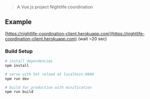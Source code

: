 > A Vue.js project Nightlife coordination

## Example
[https://nightlife-coordination-client.herokuapp.com](https://nightlife-coordination-client.herokuapp.com) (wait ~20 sec)

### Build Setup

``` bash
# install dependencies
npm install

# serve with hot reload at localhost:8080
npm run dev

# build for production with minification
npm run build
```

